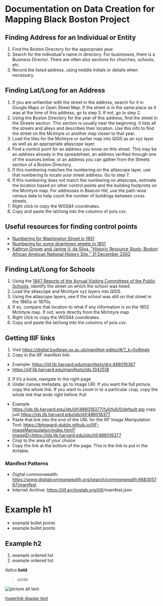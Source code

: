 # Documentation on Data Creation for Mapping Black Boston Project

## Finding Address for an Individual or Entity
1. Find the Boston Directory for the apporpriate year.
2. Search for the individual's name in directory. For businesses, there is a Business Director. There are often also sections for churches, schools, etc.
3. Record the listed address, using middle initials or details when necessary. 

## Finding Lat/Long for an Address
1. If you are unfamiliar with the street in the address, search for it in Google Maps or Open Street Map. If the street is in the same place as it was at the time of this address, go to step 3. If not, go to step 2.
2. Using the Boston Directory for the year of this address, find the street in the Streets section. This section is usually near the beginning. It lists all the streets and alleys and describes their location. Use this info to find the street on the McIntyre or another map closer to that year.
3. Load the tiles for the McIntyre or earlier map into QGIS as an xyz layer as well as an appropriate atlascope layer.
4. Find a control point for an address you know on this street. This may be an address already in the spreadsheet, an address verified through one of the sources below, or an address you can gather from the Streets section of a Boston Directory.
5. If this numbering matches the numbering on the atlascope layer, use that numbering to locate your street address. Go to step 7.
6. If this numbering does not match the numbering on atlascope, estimate the location based on other control points and the building footprints on the McIntyre map. For addresses in Beacon Hill, use the path-wise census data to help count the number of buildings between cross streets.
7. Right click to copy the WGS84 coordinates.
8. Copy and paste the lat/long into the columns of pois.csv.

## Useful resources for finding control points
- [Numbering for Washington Street in 1851](https://archive.org/details/bd-1851/page/60/mode/1up)
- [Numbering for some downtown streets in 1851](https://archive.org/details/bd-1851/page/61/mode/1up)
- [Kathryn Grover and Janine V. da Silva, "Historic Resource Study, Boston African Ameican National History Site," 31 December 2002](https://www.nps.gov/parkhistory/online_books/bost/hrs.pdf)

## Finding Lat/Long for Schools
1. Using the [1847 Reports of the Annual Visiting Committees of the Public Schools](https://archive.org/details/annualreport1847bost), identify the street on which the school was listed.
2. Load the atlascope and McIntyre xyz layers into QGIS. 
3. Using the atlascope layers, see if the school was still on that street in the 1860s or 1870s. 
4. If so, compare that location to what if any information is on the 1852 McIntyre map. If not, work directly from the McIntyre map.
5. Right click to copy the WGS84 coordinates.
6. Copy and paste the lat/long into the columns of pois.csv.

## Getting IIIF links
1. Visit https://digital.bodleian.ox.ac.uk/manifest-editor/#/?_k=5v9mdg
2. Copy in the IIIF manifest link: 
- Example: https://iiif.lib.harvard.edu/manifests/drs:486018367
- https://iiif.lib.harvard.edu/manifests/ids:1042518
3. If it’s a book, navigate to the right page
4. Under canvas metadata, go to Image URI. If you want the full picture, copy the whole link. If you want to zoom in to a particular crop, copy the whole link that ends right before /full 
- Example https://ids.lib.harvard.edu/ids/iiif/486018377/full/full/0/default.jpg copy just https://ids.lib.harvard.edu/ids/iiif/486018377
- Paste that link into the end of the URL for the IIIF Image Manipulation Tool: https://jbhoward-dublin.github.io/IIIF-imageManipulation/index.html?imageID=https://ids.lib.harvard.edu/ids/iiif/486018377
- Crop to the area of your choice
- Copy the link at the bottom of the page. This is the link to put in the Airtable.

### Manifest Patterns
- Digital commonwealth: https://www.digitalcommonwealth.org/search/commonwealth:668305767/manifest
- Internet Archive: https://iiif.archivelab.org/iiif/<identifier>/manifest.json

# Example h1

- example bullet points
- example bullet points

## Example h2 

1. example ordered list
2. example ordered list

*italics*
**bold**

> aside

![picture alt text](documentation-images/example.png)

[hyperlink display text](www.google.com)